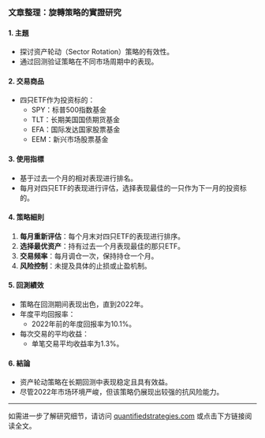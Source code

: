 ### 文章整理：旋轉策略的實證研究

#### 1. 主題  
- 探讨资产轮动（Sector Rotation）策略的有效性。
- 通过回测验证策略在不同市场周期中的表现。

#### 2. 交易商品  
- 四只ETF作为投资标的：
  - SPY：标普500指数基金
  - TLT：长期美国国债期货基金
  - EFA：国际发达国家股票基金
  - EEM：新兴市场股票基金

#### 3. 使用指標  
- 基于过去一个月的相对表现进行排名。
- 每月对四只ETF的表现进行评估，选择表现最佳的一只作为下一月的投资标的。

#### 4. 策略細則  
1. **每月重新评估**：每个月末对四只ETF的表现进行排序。
2. **选择最优资产**：持有过去一个月表现最佳的那只ETF。
3. **交易频率**：每月调仓一次，保持持仓一个月。
4. **风险控制**：未提及具体的止损或止盈机制。

#### 5. 回測績效  
- 策略在回测期间表现出色，直到2022年。
- 年度平均回报率：
  - 2022年前的年度回报率为10.1%。
- 每次交易的平均收益：
  - 单笔交易平均收益率为1.3%。

#### 6. 結論  
- 资产轮动策略在长期回测中表现稳定且具有效益。
- 尽管2022年市场环境严峻，但该策略仍展现出较强的抗风险能力。

---

如需进一步了解研究细节，请访问 [quantifiedstrategies.com](https://quantifiedstrategies.com) 或点击下方链接阅读全文。
